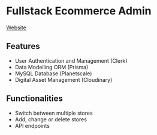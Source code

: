 # Fullstack Ecommerce Admin
[Website](https://ecommerce-admin-two-chi.vercel.app)

## Features 
- User Authentication and Management (Clerk)
- Data Modelling ORM (Prisma)
- MySQL Database (Planetscale)
- Digital Asset Management (Cloudinary)

## Functionalities
- Switch between multiple stores
- Add, change or delete stores
- API endpoints 
